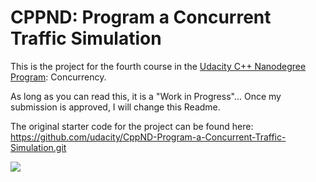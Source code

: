# CPPND: Program a Concurrent Traffic Simulation

This is the project for the fourth course in the [Udacity C++ Nanodegree Program](https://www.udacity.com/course/c-plus-plus-nanodegree--nd213): Concurrency. 

As long as you can read this, it is a "Work in Progress"... Once my submission is approved, I will change this Readme.

The original starter code for the project can be found here: https://github.com/udacity/CppND-Program-a-Concurrent-Traffic-Simulation.git

<img src="data/traffic_simulation.gif"/>
